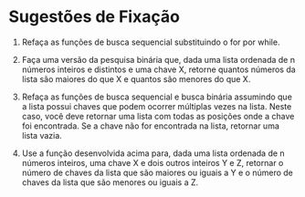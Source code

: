 # Sugestões de Fixação

1. Refaça as funções de busca sequencial substituindo o for por while.

2. Faça uma versão da pesquisa binária que, dada uma lista ordenada de n números inteiros e distintos e uma chave X, retorne quantos números da lista são maiores do que X e quantos são menores do que X.

3. Refaça as funções de busca sequencial e busca binária assumindo que a lista possui chaves que podem ocorrer múltiplas vezes na lista. Neste caso, você deve retornar uma lista com todas as posições onde a chave foi encontrada. Se a chave não for encontrada na lista, retornar uma lista vazia.

4. Use a função desenvolvida acima para, dada uma lista ordenada de n números inteiros, uma chave X e dois outros inteiros Y e Z, retornar o número de chaves da lista que são maiores ou iguais a Y e o número de chaves da lista que são menores ou iguais a Z.